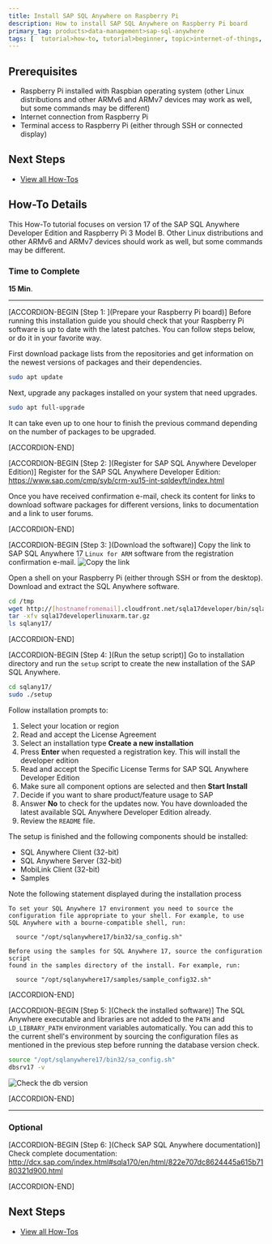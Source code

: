 ```yaml
---
title: Install SAP SQL Anywhere on Raspberry Pi
description: How to install SAP SQL Anywhere on Raspberry Pi board
primary_tag: products>data-management>sap-sql-anywhere
tags: [  tutorial>how-to, tutorial>beginner, topic>internet-of-things, topic>sql, products>data-management>sap-sql-anywhere ]
---
```

## Prerequisites  
- Raspberry Pi installed with Raspbian operating system (other Linux distributions and other ARMv6 and ARMv7 devices may work as well, but some commands may be different)
- Internet connection from Raspberry Pi
- Terminal access to Raspberry Pi (either through SSH or connected display)

## Next Steps
 - [View all How-Tos](http://www.sap.com/developer/tutorial-navigator.how-to.html)

## How-To Details
This How-To tutorial focuses on version 17 of the SAP SQL Anywhere Developer Edition and Raspberry Pi 3 Model B. Other Linux distributions and other ARMv6 and ARMv7 devices should work as well, but some commands may be different.

### Time to Complete
**15 Min**.

---

[ACCORDION-BEGIN [Step 1: ](Prepare your Raspberry Pi board)]
Before running this installation guide you should check that your Raspberry Pi software is up to date with the latest patches. You can follow steps below, or do it in your favorite way.

First download package lists from the repositories and get information on the newest versions of packages and their dependencies.

```sh
sudo apt update
```

Next, upgrade any packages installed on your system that need upgrades.

```sh
sudo apt full-upgrade
```

It can take even up to one hour to finish the previous command depending on the number of packages to be upgraded.


[ACCORDION-END]

[ACCORDION-BEGIN [Step 2: ](Register for SAP SQL Anywhere Developer Edition)]
Register for the SAP SQL Anywhere Developer Edition: https://www.sap.com/cmp/syb/crm-xu15-int-sqldevft/index.html

Once you have received confirmation e-mail, check its content for links to download software packages for different versions, links to documentation and a link to user forums.


[ACCORDION-END]


[ACCORDION-BEGIN [Step 3: ](Download the software)]
Copy the link to SAP SQL Anywhere 17 `Linux for ARM` software from the registration confirmation e-mail.
![Copy the link](sqla01_01.png)

Open a shell on your Raspberry Pi (either through SSH or from the desktop). Download and extract the SQL Anywhere software.

```sh
cd /tmp
wget http://[hostnamefromemail].cloudfront.net/sqla17developer/bin/sqla17developerlinuxarm.tar.gz
tar -xfv sqla17developerlinuxarm.tar.gz
ls sqlany17/
```


[ACCORDION-END]

[ACCORDION-BEGIN [Step 4: ](Run the setup script)]
Go to installation directory and run the `setup` script to create the new installation of the SAP SQL Anywhere.
```sh
cd sqlany17/
sudo ./setup
```

Follow installation prompts to:
 1. Select your location or region
 2. Read and accept the License Agreement
 3. Select an installation type **Create a new installation**
 4. Press **Enter** when requested a registration key. This will install the developer edition
 5. Read and accept the Specific License Terms for SAP SQL Anywhere Developer Edition
 6. Make sure all component options are selected and then **Start Install**
 7. Decide if you want to share product/feature usage to SAP
 8. Answer **No** to check for the updates now. You have downloaded the latest available SQL Anywhere Developer Edition already.
 9. Review the `README` file.

The setup is finished and the following components should be installed:
- SQL Anywhere Client (32-bit)
- SQL Anywhere Server (32-bit)
- MobiLink Client (32-bit)
- Samples

Note the following statement displayed during the installation process
```
To set your SQL Anywhere 17 environment you need to source the
configuration file appropriate to your shell. For example, to use
SQL Anywhere with a bourne-compatible shell, run:

  source "/opt/sqlanywhere17/bin32/sa_config.sh"

Before using the samples for SQL Anywhere 17, source the configuration script
found in the samples directory of the install. For example, run:

  source "/opt/sqlanywhere17/samples/sample_config32.sh"
```


[ACCORDION-END]

[ACCORDION-BEGIN [Step 5: ](Check the installed software)]
The SQL Anywhere executable and libraries are not added to the `PATH` and `LD_LIBRARY_PATH` environment variables automatically. You can add this to the current shell's environment by sourcing the configuration files as mentioned in the previous step before running the database version check.

```sh
source "/opt/sqlanywhere17/bin32/sa_config.sh"
dbsrv17 -v
```

![Check the db version](sqla01_02.png)


[ACCORDION-END]

---

### Optional


[ACCORDION-BEGIN [Step 6: ](Check SAP SQL Anywhere documentation)]
Check complete documentation: http://dcx.sap.com/index.html#sqla170/en/html/822e707dc8624445a615b7180321d900.html


[ACCORDION-END]


## Next Steps
 - [View all How-Tos](http://www.sap.com/developer/tutorial-navigator.how-to.html)
